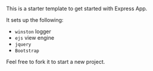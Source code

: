 This is a starter template to get started with Express App. 

It sets up the following:
- `winston` logger
- `ejs` view engine
- `jquery`
- `Bootstrap`

Feel free to fork it to start a new project. 
